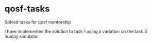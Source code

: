 # qosf-tasks
Solved tasks for qosf mentorship


I have implementes the solution to task 1 using a variation on the task 3 numpy simulator.
